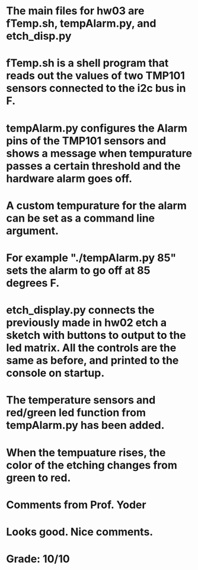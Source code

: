 # The main files for hw03 are fTemp.sh, tempAlarm.py, and etch_disp.py

# fTemp.sh is a shell program that reads out the values of two TMP101 sensors connected to the i2c bus in F.

# tempAlarm.py configures the Alarm pins of the TMP101 sensors and shows a message when tempurature passes a certain threshold and the hardware alarm goes off.
# A custom tempurature for the alarm can be set as a command line argument.
# For example "./tempAlarm.py 85" sets the alarm to go off at 85 degrees F.

# etch_display.py connects the previously made in hw02 etch a sketch with buttons to output to the led matrix. All the controls are the same as before, and printed to the console on startup.
# The temperature sensors and red/green led function from tempAlarm.py has been added.
# When the tempuature rises, the color of the etching changes from green to red.

# Comments from Prof. Yoder
# Looks good.  Nice comments.
# Grade:  10/10